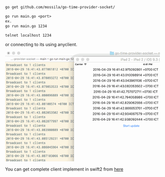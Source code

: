 ```
go get github.com/mossila/go-time-provider-socket/
```

```
go run main.go <port> 
ex.
go run main.go 1234
```

```
telnet localhost 1234
```

or connecting to its using anyclient.

![realtime example](https://raw.githubusercontent.com/mossila/SwiftRealtimeUpdateFromSocket/master/realtimeupdate.gif "Realtime example")

You can get complete client implement in swift2 from [here](https://github.com/mossila/SwiftRealtimeUpdateFromSocket)
